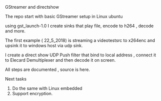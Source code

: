 GStreamer and directshow

The repo start with basic GStreamer setup in Linux ubuntu

using gst_launch-1.0 I create sinks that play file, encode to h264 , decode
and more.

The first example ( 22_5_2018)  is streaming a videotestsrc  to x264enc  and
upsink it to windows host via udp sink.

I create a direct show UDP Push filter that bind to local address , connect
it to Elecard Demultiplexer and then decode it on screen.

All steps are documented , source is here.

Next tasks
1. Do the same with Linux embedded 
2. Support encryption. 

